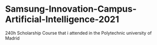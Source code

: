 # Samsung-Innovation-Campus-Artificial-Intelligence-2021
240h Scholarship Course that i attended in the Polytechnic university of Madrid
